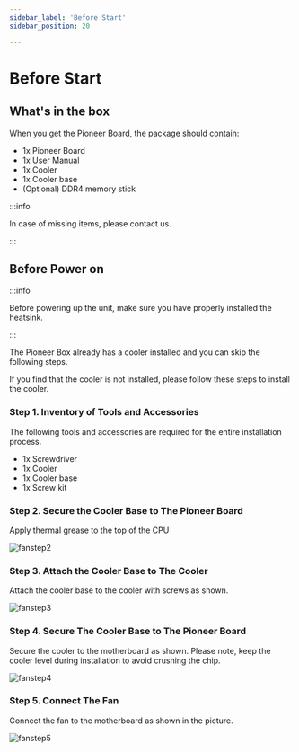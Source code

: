 ```yaml
---
sidebar_label: 'Before Start'
sidebar_position: 20

---
```


# Before Start

## What's in the box

When you get the Pioneer Board, the package should contain:

- 1x Pioneer Board
- 1x User Manual
- 1x Cooler
- 1x Cooler base
- (Optional) DDR4 memory stick

:::info

In case of missing items, please contact us.

:::

## Before Power on

:::info

Before powering up the unit, make sure you have properly installed the heatsink.

:::

The Pioneer Box already has a cooler installed and you can skip the following steps.

If you find that the cooler is not installed, please follow these steps to install the cooler.  

### Step 1. Inventory of Tools and Accessories

The following tools and accessories are required for the entire installation process.

- 1x Screwdriver
- 1x Cooler
- 1x Cooler base
- 1x Screw kit  

### Step 2. Secure the Cooler Base to The Pioneer Board

Apply thermal grease to the top of the CPU

![fanstep2](/docs/pioneer/fanstep2.webp)

### Step 3. Attach the Cooler Base to The Cooler

Attach the cooler base to the cooler with screws as shown.

![fanstep3](/docs/pioneer/fanstep3.webp)

### Step 4. Secure The Cooler Base to The Pioneer Board

Secure the cooler to the motherboard as shown. Please note, keep the cooler level during installation to avoid crushing the chip.

![fanstep4](/docs/pioneer/fanstep4.webp)

### Step 5. Connect The Fan

Connect the fan to the motherboard as shown in the picture.

![fanstep5](/docs/pioneer/fanstep5.webp)
